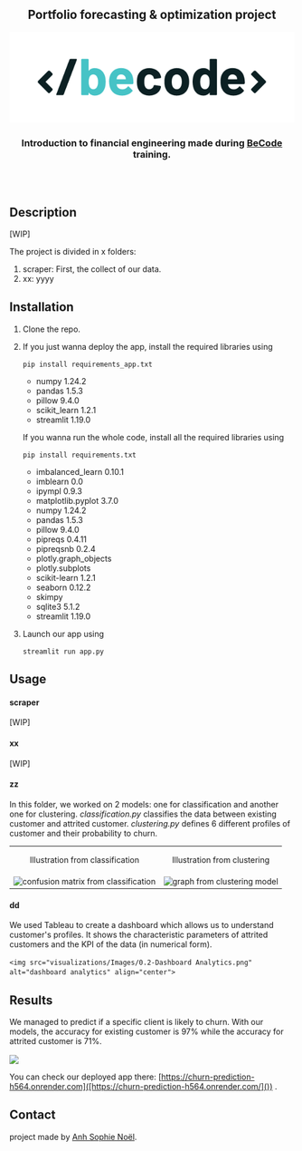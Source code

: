 <h2 align="center"> Portfolio forecasting & optimization project </h2>
<p align="center"><a href="https://github.com/AnhSN/becode-financial_engineering_intro.git">
<img src="assets/BeCode_color.png" alt="Logo of BeCode"></a></p>

<h3 align="center">Introduction to financial engineering made during <a href="https://github.com/becodeorg">BeCode</a> training.</h3><br><br>

## Description

[WIP]

The project is divided in x folders:

1. scraper: First, the collect of our data.
2. xx: yyyy

## Installation

1. Clone the repo.
2. If you just wanna deploy the app, install the required libraries using

   ```
   pip install requirements_app.txt
   ```

   * numpy 1.24.2
   * pandas 1.5.3
   * pillow 9.4.0
   * scikit_learn 1.2.1
   * streamlit 1.19.0

   If you wanna run the whole code, install all the required libraries using

   ```
   pip install requirements.txt
   ```

   * imbalanced_learn 0.10.1
   * imblearn 0.0
   * ipympl 0.9.3
   * matplotlib.pyplot 3.7.0
   * numpy 1.24.2
   * pandas 1.5.3
   * pillow 9.4.0
   * pipreqs 0.4.11
   * pipreqsnb 0.2.4
   * plotly.graph_objects
   * plotly.subplots
   * scikit-learn 1.2.1
   * seaborn 0.12.2
   * skimpy
   * sqlite3 5.1.2
   * streamlit 1.19.0
3. Launch our app using

   ```
   streamlit run app.py
   ```

## Usage

#### scraper

[WIP]

#### xx

[WIP]

#### zz

In this folder, we worked on 2 models: one for classification and another one for clustering.
*classification.py* classifies the data between existing customer and attrited customer.
*clustering.py* defines 6 different profiles of customer and their probability to churn.

<table border="0">
 <tr>
    <td><p style="font-size:1em" align="center">Illustration from classification</b></td>
    <td><p style="font-size:1em" align="center">Illustration from clustering</b></td>
 </tr>
 <tr>
    <td><img src=".streamlit/Confusion_Matrix_Classification.png" alt="confusion matrix from classification" align="center"></td>
    <td><img src=".streamlit/clustering_illu.png" alt="graph from clustering model" align="center"></td>
 </tr>
</table>

#### dd

We used Tableau to create a dashboard which allows us to understand customer's profiles.
It shows the characteristic parameters of attrited customers and the KPI of the data (in numerical form).

`<img src="visualizations/Images/0.2-Dashboard Analytics.png" alt="dashboard analytics" align="center">`

## Results

We managed to predict if a specific client is likely to churn. With our models, the accuracy for existing customer is 97% while the accuracy for attrited customer is 71%.

<img src=".streamlit/classification_report.png" align="center">

You can check our deployed app there: [https://churn-prediction-h564.onrender.com]([https://churn-prediction-h564.onrender.com/]()) .

## Contact

project made by [Anh Sophie Noël](https://github.com/AnhSN).
